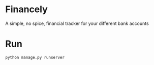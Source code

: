 # Financely
A simple, no spice, financial tracker for your different bank accounts

# Run
```
python manage.py runserver
```
